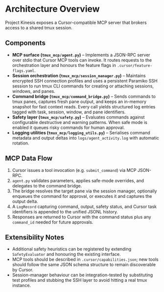 # Architecture Overview

Project Kinesis exposes a Cursor-compatible MCP server that brokers access to a shared tmux session.

## Components

- **MCP surface (`tmux_mcp/agent.py`)** – Implements a JSON-RPC server over stdio that Cursor MCP tools can invoke. It routes requests to the orchestration layer and honours the feature flags in `.cursor/feature-flags.yaml`.
- **Session orchestration (`tmux_mcp/session_manager.py`)** – Maintains encrypted SSH connection profiles and uses a persistent Paramiko SSH session to run tmux CLI commands for creating or attaching sessions, windows, and panes.
- **Command bridge (`tmux_mcp/command_bridge.py`)** – Sends commands to tmux panes, captures fresh pane output, and keeps an in-memory snapshot for fast context reads. Every call yields structured log entries tagged with task, session, window, and pane identifiers.
- **Safety layer (`tmux_mcp/safety.py`)** – Evaluates commands against configurable destructive and warning patterns. When safe mode is enabled it queues risky commands for human approval.
- **Logging utilities (`tmux_mcp/logging_utils.py`)** – Serialises command metadata and output deltas into `logs/agent_activity.log` with automatic rotation.

## MCP Data Flow

1. Cursor issues a tool invocation (e.g. `submit_command`) via MCP JSON-RPC.
2. `agent.py` validates parameters, applies safe-mode overrides, and delegates to the command bridge.
3. The bridge resolves the target pane via the session manager, optionally enqueues the command for approval, or executes it and captures the output delta.
4. A `LogRecord` capturing command, output, safety status, and Cursor task identifiers is appended to the unified JSONL history.
5. Responses are returned to Cursor with the command status plus any `command_id` needed for future approvals.

## Extensibility Notes

- Additional safety heuristics can be registered by extending `SafetyEvaluator` and honouring the existing interface.
- MCP tools should be described in `.cursor/capabilities.json`; new tools should follow the same JSON schema structure to remain discoverable by Cursor.
- Session-manager behaviour can be integration-tested by substituting test profiles and stubbing the SSH layer to avoid hitting a real tmux instance.
